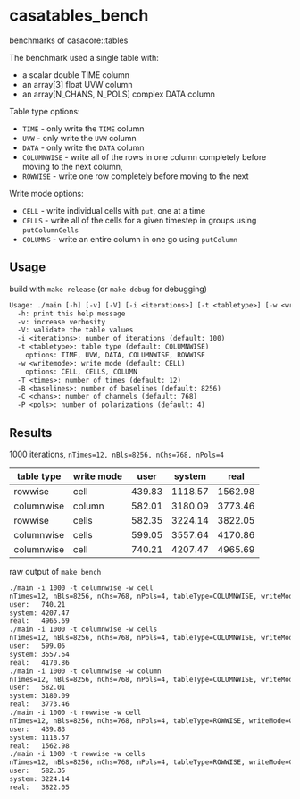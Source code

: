 # casatables_bench
benchmarks of casacore::tables

The benchmark used a single table with:
- a scalar double TIME column
- an array[3] float UVW column
- an array[N_CHANS, N_POLS] complex DATA column

Table type options:
- `TIME` - only write the `TIME` column
- `UVW` - only write the `UVW` column
- `DATA` - only write the `DATA` column
- `COLUMNWISE` - write all of the rows in one column completely before moving to the next column,
- `ROWWISE` - write one row completely before moving to the next

Write mode options:
- `CELL` - write individual cells with `put`, one at a time
- `CELLS` - write all of the cells for a given timestep in groups using `putColumnCells`
- `COLUMNS` - write an entire column in one go using `putColumn`

## Usage

build with `make release` (or `make debug` for debugging)

```txt
Usage: ./main [-h] [-v] [-V] [-i <iterations>] [-t <tabletype>] [-w <writemode>] [-T <times>] [-B <baselines>] [-C <chans>] [-P <pols>]
  -h: print this help message
  -v: increase verbosity
  -V: validate the table values
  -i <iterations>: number of iterations (default: 100)
  -t <tabletype>: table type (default: COLUMNWISE)
    options: TIME, UVW, DATA, COLUMNWISE, ROWWISE
  -w <writemode>: write mode (default: CELL)
    options: CELL, CELLS, COLUMN
  -T <times>: number of times (default: 12)
  -B <baselines>: number of baselines (default: 8256)
  -C <chans>: number of channels (default: 768)
  -P <pols>: number of polarizations (default: 4)
```

## Results

1000 iterations, `nTimes=12, nBls=8256, nChs=768, nPols=4`

| table type | write mode | user | system | real |
|------------|------------|------|--------|------|
| rowwise | cell | 439.83 | 1118.57 | 1562.98 |
| columnwise | column | 582.01 | 3180.09 | 3773.46 |
| rowwise | cells | 582.35 | 3224.14 | 3822.05 |
| columnwise | cells | 599.05 | 3557.64 | 4170.86 |
| columnwise | cell | 740.21 | 4207.47 | 4965.69 |

raw output of `make bench`

```txt
./main -i 1000 -t columnwise -w cell
nTimes=12, nBls=8256, nChs=768, nPols=4, tableType=COLUMNWISE, writeMode=CELL, iterations=1000
user:   740.21
system: 4207.47
real:   4965.69
./main -i 1000 -t columnwise -w cells
nTimes=12, nBls=8256, nChs=768, nPols=4, tableType=COLUMNWISE, writeMode=CELLS, iterations=1000
user:   599.05
system: 3557.64
real:   4170.86
./main -i 1000 -t columnwise -w column
nTimes=12, nBls=8256, nChs=768, nPols=4, tableType=COLUMNWISE, writeMode=COLUMN, iterations=1000
user:   582.01
system: 3180.09
real:   3773.46
./main -i 1000 -t rowwise -w cell
nTimes=12, nBls=8256, nChs=768, nPols=4, tableType=ROWWISE, writeMode=CELL, iterations=1000
user:   439.83
system: 1118.57
real:   1562.98
./main -i 1000 -t rowwise -w cells
nTimes=12, nBls=8256, nChs=768, nPols=4, tableType=ROWWISE, writeMode=CELLS, iterations=1000
user:   582.35
system: 3224.14
real:   3822.05
```